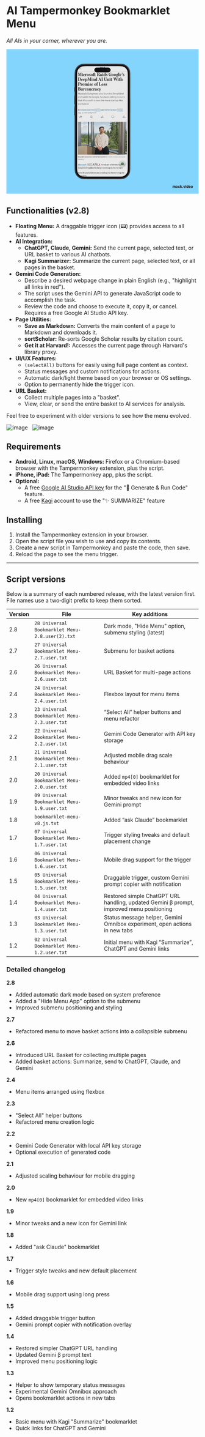 # AI Tampermonkey Bookmarklet Menu

_All AIs in your corner, wherever you are._

![](docs/screenshots/iphone.gif)


## Functionalities (v2.8)

- **Floating Menu:** A draggable trigger icon (📟) provides access to all features.
- **AI Integration:**
    - **ChatGPT, Claude, Gemini:** Send the current page, selected text, or URL basket to various AI chatbots.
    - **Kagi Summarizer:** Summarize the current page, selected text, or all pages in the basket.
- **Gemini Code Generation:**
    - Describe a desired webpage change in plain English (e.g., "highlight all links in red").
    - The script uses the Gemini API to generate JavaScript code to accomplish the task.
    - Review the code and choose to execute it, copy it, or cancel. Requires a free Google AI Studio API key.
- **Page Utilities:**
    - **Save as Markdown:** Converts the main content of a page to Markdown and downloads it.
    - **sortScholar:** Re-sorts Google Scholar results by citation count.
    - **Get it at Harvard!:** Accesses the current page through Harvard's library proxy.
- **UI/UX Features:**
    - `(selectAll)` buttons for easily using full page content as context.
    - Status messages and custom notifications for actions.
    - Automatic dark/light theme based on your browser or OS settings.
    - Option to permanently hide the trigger icon.
 - **URL Basket:**
    - Collect multiple pages into a "basket".
    - View, clear, or send the entire basket to AI services for analysis.
      
Feel free to experiment with older versions to see how the menu evolved.

<img width="200" alt="image" src="https://github.com/user-attachments/assets/7ec47418-6326-4806-8b36-3bab4cb9d195" /> &nbsp;
<img width="200" alt="image" src="https://github.com/user-attachments/assets/796cbbd8-7480-489d-9b58-7ec9206d8ca6" />


## Requirements

-   **Android, Linux, macOS, Windows:** Firefox or a Chromium-based browser with the Tampermonkey extension, plus the script.
-   **iPhone, iPad:** The Tampermonkey app, plus the script.
-   **Optional:**
    - A free [Google AI Studio API key](https://aistudio.google.com/app/apikey) for the "🤖 Generate & Run Code" feature.
    - A free [Kagi]([url](https://kagi.com/signup)) account to use the "✨ SUMMARIZE" feature 

## Installing

1. Install the Tampermonkey extension in your browser.
2. Open the script file you wish to use and copy its contents.
3. Create a new script in Tampermonkey and paste the code, then save.
4. Reload the page to see the menu trigger.

---

## Script versions

Below is a summary of each numbered release, with the latest version first. File names use a two‑digit prefix to keep them sorted.

| Version | File | Key additions |
| ------- | ---- | ------------- |
| 2.8 | `28 Universal Bookmarklet Menu-2.8.user(2).txt` | Dark mode, "Hide Menu" option, submenu styling (latest) |
| 2.7 | `27 Universal Bookmarklet Menu-2.7.user.txt` | Submenu for basket actions |
| 2.6 | `26 Universal Bookmarklet Menu-2.6.user.txt` | URL Basket for multi-page actions |
| 2.4 | `24 Universal Bookmarklet Menu-2.4.user.txt` | Flexbox layout for menu items |
| 2.3 | `23 Universal Bookmarklet Menu-2.3.user.txt` | “Select All” helper buttons and menu refactor |
| 2.2 | `22 Universal Bookmarklet Menu-2.2.user.txt` | Gemini Code Generator with API key storage |
| 2.1 | `21 Universal Bookmarklet Menu-2.1.user.txt` | Adjusted mobile drag scale behaviour |
| 2.0 | `20 Universal Bookmarklet Menu-2.0.user.txt` | Added `mp4[0]` bookmarklet for embedded video links |
| 1.9 | `09 Universal Bookmarklet Menu-1.9.user.txt` | Minor tweaks and new icon for Gemini prompt |
| 1.8 | `bookmarklet-menu-v8.js.txt` | Added “ask Claude” bookmarklet |
| 1.7 | `07 Universal Bookmarklet Menu-1.7.user.txt` | Trigger styling tweaks and default placement change |
| 1.6 | `06 Universal Bookmarklet Menu-1.6.user.txt` | Mobile drag support for the trigger |
| 1.5 | `05 Universal Bookmarklet Menu-1.5.user.txt` | Draggable trigger, custom Gemini prompt copier with notification |
| 1.4 | `04 Universal Bookmarklet Menu-1.4.user.txt` | Restored simple ChatGPT URL handling, updated Gemini β prompt, improved menu positioning |
| 1.3 | `03 Universal Bookmarklet Menu-1.3.user.txt` | Status message helper, Gemini Omnibox experiment, open actions in new tabs |
| 1.2 | `02 Universal Bookmarklet Menu-1.2.user.txt` | Initial menu with Kagi “Summarize”, ChatGPT and Gemini links |

### Detailed changelog

**2.8**
- Added automatic dark mode based on system preference
- Added a "Hide Menu App" option to the submenu
- Improved submenu positioning and styling

**2.7**
- Refactored menu to move basket actions into a collapsible submenu

**2.6**
- Introduced URL Basket for collecting multiple pages
- Added basket actions: Summarize, send to ChatGPT, Claude, and Gemini

**2.4**
- Menu items arranged using flexbox

**2.3**
- "Select All" helper buttons
- Refactored menu creation logic

**2.2**
- Gemini Code Generator with local API key storage
- Optional execution of generated code

**2.1**
- Adjusted scaling behaviour for mobile dragging

**2.0**
- New `mp4[0]` bookmarklet for embedded video links

**1.9**
- Minor tweaks and a new icon for Gemini link

**1.8**
- Added "ask Claude" bookmarklet

**1.7**
- Trigger style tweaks and new default placement

**1.6**
- Mobile drag support using long press

**1.5**
- Added draggable trigger button
- Gemini prompt copier with notification overlay

**1.4**
- Restored simpler ChatGPT URL handling
- Updated Gemini β prompt text
- Improved menu positioning logic

**1.3**
- Helper to show temporary status messages
- Experimental Gemini Omnibox approach
- Opens bookmarklet actions in new tabs

**1.2**
- Basic menu with Kagi "Summarize" bookmarklet
- Quick links for ChatGPT and Gemini


